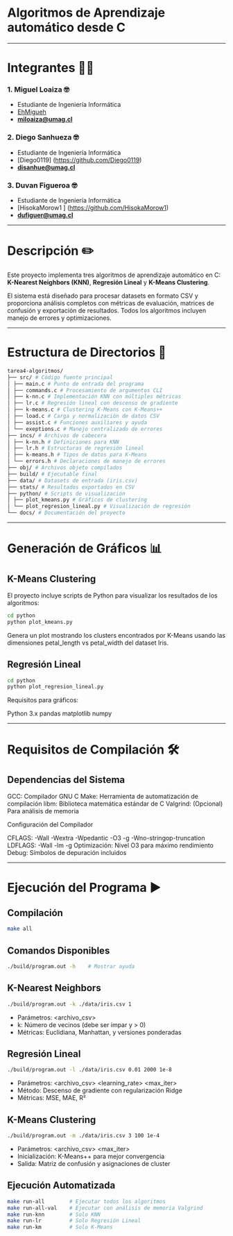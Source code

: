 # Algoritmos de Aprendizaje automático desde C

---

# Integrantes 👨‍💻

### 1. Miguel Loaiza 🤓
- Estudiante de Ingeniería Informática
- [EhMigueh](https://github.com/EhMigueh)
- **miloaiza@umag.cl**

### 2. Diego Sanhueza 🤓
- Estudiante de Ingeniería Informática
- [Diego0119] (https://github.com/Diego0119)
- **disanhue@umag.cl**

### 3. Duvan Figueroa 🤓
- Estudiante de Ingeniería Informática
- [HisokaMorow1 ] (https://github.com/HisokaMorow1)
- **dufiguer@umag.cl**

---

# Descripción ✏️

Este proyecto implementa tres algoritmos de aprendizaje automático en C: **K-Nearest Neighbors (KNN)**, **Regresión Lineal** y **K-Means Clustering**.   
  
El sistema está diseñado para procesar datasets en formato CSV y proporciona análisis completos con métricas de evaluación, matrices de confusión y exportación de resultados. Todos los algoritmos incluyen manejo de errores y optimizaciones. 

---

# Estructura de Directorios 📁

```bash
tarea4-algoritmos/
├── src/ # Código fuente principal
│ ├── main.c # Punto de entrada del programa
│ ├── commands.c # Procesamiento de argumentos CLI
│ ├── k-nn.c # Implementación KNN con múltiples métricas
│ ├── lr.c # Regresión lineal con descenso de gradiente
│ ├── k-means.c # Clustering K-Means con K-Means++
│ ├── load.c # Carga y normalización de datos CSV
│ ├── assist.c # Funciones auxiliares y ayuda
│ └── exeptions.c # Manejo centralizado de errores
├── incs/ # Archivos de cabecera
│ ├── k-nn.h # Definiciones para KNN
│ ├── lr.h # Estructuras de regresión lineal
│ ├── k-means.h # Tipos de datos para K-Means
│ └── errors.h # Declaraciones de manejo de errores
├── obj/ # Archivos objeto compilados
├── build/ # Ejecutable final
├── data/ # Datasets de entrada (iris.csv)
├── stats/ # Resultados exportados en CSV
├── python/ # Scripts de visualización
│ ├── plot_kmeans.py # Gráficos de clustering
│ └── plot_regresion_lineal.py # Visualización de regresión
└── docs/ # Documentación del proyecto
```
---

# Generación de Gráficos 📊

## K-Means Clustering 

El proyecto incluye scripts de Python para visualizar los resultados de los algoritmos:  

```bash 
cd python  
python plot_kmeans.py  
```

Genera un plot mostrando los clusters encontrados por K-Means usando las dimensiones petal_length vs petal_width del dataset Iris.

## Regresión Lineal

```bash 
cd python  
python plot_regresion_lineal.py
```


Requisitos para gráficos:

Python 3.x
pandas
matplotlib
numpy

---

# Requisitos de Compilación 🛠️

## Dependencias del Sistema

GCC: Compilador GNU C
Make: Herramienta de automatización de compilación
libm: Biblioteca matemática estándar de C
Valgrind: (Opcional) Para análisis de memoria

Configuración del Compilador

CFLAGS: -Wall -Wextra -Wpedantic -O3 -g -Wno-stringop-truncation
LDFLAGS: -Wall -lm -g
Optimización: Nivel O3 para máximo rendimiento
Debug: Símbolos de depuración incluidos

---

# Ejecución del Programa ▶️

## Compilación

```bash
make all
```

## Comandos Disponibles

```bash
./build/program.out -h    # Mostrar ayuda  
```

## K-Nearest Neighbors

```bash
./build/program.out -k ./data/iris.csv 1
```

- Parámetros: <archivo_csv> <k>
- k: Número de vecinos (debe ser impar y > 0)
- Métricas: Euclidiana, Manhattan, y versiones ponderadas

## Regresión Lineal

```bash
./build/program.out -l ./data/iris.csv 0.01 2000 1e-8
```

- Parámetros: <archivo_csv> <learning_rate> <max_iter> <tolerancia>
- Método: Descenso de gradiente con regularización Ridge
- Métricas: MSE, MAE, R²


## K-Means Clustering

```bash
./build/program.out -m ./data/iris.csv 3 100 1e-4
```

- Parámetros: <archivo_csv> <k> <max_iter> <tolerancia>
- Inicialización: K-Means++ para mejor convergencia
- Salida: Matriz de confusión y asignaciones de cluster

## Ejecución Automatizada 

```bash
make run-all        # Ejecutar todos los algoritmos  
make run-all-val    # Ejecutar con análisis de memoria Valgrind  
make run-knn        # Solo KNN  
make run-lr         # Solo Regresión Lineal    
make run-km         # Solo K-Means
```